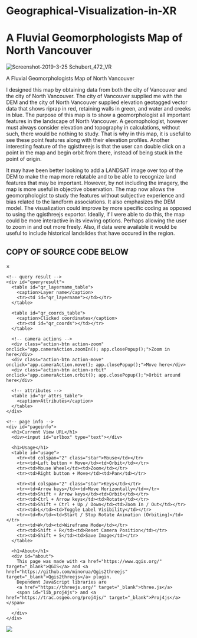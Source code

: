 # Geographical-Visualization-in-XR
# A Fluvial Geomorphologists Map of North Vancouver

![Screenshot-2019-3-25 Schubert_472_VR](https://user-images.githubusercontent.com/46505159/54961466-06033f00-4f1e-11e9-82f1-2b268c375930.png)


A Fluvial Geomorphologists Map of North Vancouver

I designed this map by obtaining data from both the city of Vancouver and the city of North Vancouver. 
The city of Vancouver supplied me with the DEM and the city of North Vancouver supplied elevation geotagged vector data that shows riprap in red, 
retaining walls in green, and water and creeks in blue. The purpose of this map is to show a geomorphologist 
all important features in the landscape of North Vancouver. A geomophologist, however must always consider elevation and 
topography in calculations, without such, there would be nothing to study. That is why in this map, it is useful to see these point features along with 
their elevation profiles. Another interesting feature of the qgisthreejs is that the user can double click on a 
point in the map and begin orbit from there, instead of being stuck in the point of origin. 

It may have been better looking to add a LANDSAT image over top of the DEM to make the map more relatable and to be able
to recognize land features that may be important. However, by not including the imagery, the map is more useful in objective observation. 
The map now allows the geomorphologist to study the features without subjective experience and bias related to
the landform associations. It also emphasizes the DEM model. The visualization could improve by more specific coding as 
opposed to using the qgisthreejs exportor. Ideally, if I were able to do this, the map could be more interactive in its viewing
options. Perhaps allowing the user to zoom in and out more freely. Also, if data were available it would be useful to include historical 
landslides that have occured in the region. 




COPY OF SOURCE CODE BELOW
----------------------------------------------


<!DOCTYPE html>
<html>
<head>
<meta charset="UTF-8">
<title>Schubert_472_VR</title>
<meta name="viewport" content="width=device-width, user-scalable=no, minimum-scale=1.0, maximum-scale=1.0">
<link rel="stylesheet" type="text/css" href="./Qgis2threejs.css">
<script src="./threejs/three.min.js"></script>
<script src="./threejs/OrbitControls.js"></script>
<script src="./Qgis2threejs.js"></script>
</head>
<body>
<div id="view">
  <div id="labels"></div>
  <div id="northarrow"></div>
</div>

<!-- popup -->
<div id="popup">
  <div id="closebtn">&times;</div>
  <div id="popupbar"></div>
  <div id="popupbody">
    <div id="popupcontent"></div>

    <!-- query result -->
    <div id="queryresult">
      <table id="qr_layername_table">
        <caption>Layer name</caption>
        <tr><td id="qr_layername"></td></tr>
      </table>

      <table id="qr_coords_table">
        <caption>Clicked coordinates</caption>
        <tr><td id="qr_coords"></td></tr>
      </table>

      <!-- camera actions -->
      <div class="action-btn action-zoom" onclick="app.cameraAction.zoomIn(); app.closePopup();">Zoom in here</div>
      <div class="action-btn action-move" onclick="app.cameraAction.move(); app.closePopup();">Move here</div>
      <div class="action-btn action-orbit" onclick="app.cameraAction.orbit(); app.closePopup();">Orbit around here</div>

      <!-- attributes -->
      <table id="qr_attrs_table">
        <caption>Attributes</caption>
      </table>
    </div>

    <!-- page info -->
    <div id="pageinfo">
      <h1>Current View URL</h1>
      <div><input id="urlbox" type="text"></div>

      <h1>Usage</h1>
      <table id="usage">
        <tr><td colspan="2" class="star">Mouse</td></tr>
        <tr><td>Left button + Move</td><td>Orbit</td></tr>
        <tr><td>Mouse Wheel</td><td>Zoom</td></tr>
        <tr><td>Right button + Move</td><td>Pan</td></tr>

        <tr><td colspan="2" class="star">Keys</td></tr>
        <tr><td>Arrow keys</td><td>Move Horizontally</td></tr>
        <tr><td>Shift + Arrow keys</td><td>Orbit</td></tr>
        <tr><td>Ctrl + Arrow keys</td><td>Rotate</td></tr>
        <tr><td>Shift + Ctrl + Up / Down</td><td>Zoom In / Out</td></tr>
        <tr><td>L</td><td>Toggle Label Visibility</td></tr>
        <tr><td>R</td><td>Start / Stop Rotate Animation (Orbiting)</td></tr>
        <tr><td>W</td><td>Wireframe Mode</td></tr>
        <tr><td>Shift + R</td><td>Reset Camera Position</td></tr>
        <tr><td>Shift + S</td><td>Save Image</td></tr>
      </table>

      <h1>About</h1>
      <div id="about">
        This page was made with <a href="https://www.qgis.org/" target="_blank">QGIS</a> and <a href="https://github.com/minorua/Qgis2threejs" target="_blank">Qgis2threejs</a> plugin.
        Dependent JavaScript libraries are
        <a href="https://threejs.org/" target="_blank">three.js</a>
        <span id="lib_proj4js"> and <a href="https://trac.osgeo.org/proj4js/" target="_blank">Proj4js</a></span>
        .
      </div>
    </div>
  </div>
</div>

<!-- progress bar -->
<div id="progress"><div id="bar"></div></div>

<!-- header and footer -->
<div id="header"></div>
<div id="footer"><span id="infobtn"><img src="./Qgis2threejs.png"></span> </div>

<script>
Q3D.Config.allVisible = true;

if (typeof proj4 === "undefined") document.getElementById("lib_proj4js").style.display = "none";

var app = Q3D.application,
    container = document.getElementById("view");

app.init(container);           // initialize application

// load the scene
app.loadJSONFile("./data/Schubert_472_VR/scene.json", function () {
  app.start();

  // North arrow inset
  if (Q3D.Config.northArrow.visible) app.buildNorthArrow(document.getElementById("northarrow"), app.scene.userData.rotation);
});

document.getElementById("infobtn").onclick = app.showInfo.bind(app);
</script>
</body>
</html>
